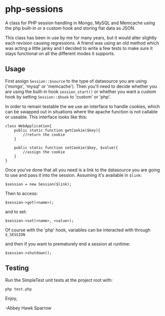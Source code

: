 php-sessions
==============
A class for PHP session handling in Mongo, MySQL and Memcache using the php built-in or a custom hook and storing flat data as JSON.

This class has been in use by me for many years, but it would alter slightly each revision causing regressions. A friend was using an old method which was acting a little janky and I decided to write a few tests to make sure it stays functional on all the different modes it supports.

Usage
-----
First assign `Session::$source` to the type of datasource you are using ('mongo', 'mysql' or 'memcache'). Then you'll need to decide whether you are using the built-in hook `session_start()` or whether you want a custom hook by setting `Session::$hook` to 'custom' or 'php'.


In order to remain testable the we use an interface to handle cookies, which can be swapped out in situations where the apache function is not callable or useable. This interface looks like this:

    class WebApplication{
        public static function getCookie($key){
            //return the cookie
        }
    
        public static function setCookie($key, $value){
            //assign the cookie
        }
    }

Once you've done that all you need is a link to the datasource you are going to use and pass it into the session. Assuming it's available in `$link`:
    
    $session = new Session($link);
    
Then to access:
    
    $session->get(<name>);
    
and to set:
    
    $session->set(<name>, <value>);
    
Of course with the 'php' hook, variables can be interacted with through `$_SESSION`

and then if you want to prematurely end a session at runtime:

    $session->shutdown();

Testing
-------

Run the SimpleTest unit tests at the project root with:

    php test.php

Enjoy,

-Abbey Hawk Sparrow